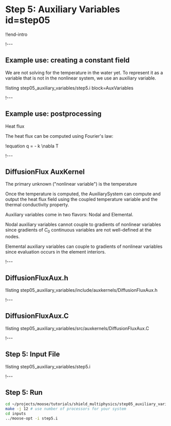 # Step 5: Auxiliary Variables id=step05

!!end-intro

!---

## Example use: creating a constant field

We are not solving for the temperature in the water yet. To represent it as a variable that is
not in the nonlinear system, we use an auxiliary variable.

!listing step05_auxiliary_variables/step5.i block=AuxVariables

!---

## Example use: postprocessing

Heat flux

The heat flux can be computed using Fourier's law:

!equation
q = - k \nabla T

!---

## DiffusionFlux AuxKernel

The primary unknown ("nonlinear variable") is the temperature

Once the temperature is computed, the AuxiliarySystem can compute and output the heat flux field using
the coupled temperature variable and the thermal conductivity property.

Auxiliary variables come in two flavors: Nodal and Elemental.

Nodal auxiliary variables cannot couple to gradients of nonlinear variables since gradients of $C_0$
continuous variables are not well-defined at the nodes.

Elemental auxiliary variables can couple to gradients of nonlinear variables since evaluation
occurs in the element interiors.

!---

## DiffusionFluxAux.h

!listing step05_auxiliary_variables/include/auxkernels/DiffusionFluxAux.h

!---

## DiffusionFluxAux.C

!listing step05_auxiliary_variables/src/auxkernels/DiffusionFluxAux.C

!---

## Step 5: Input File

!listing step05_auxiliary_variables/step5.i

!---

## Step 5: Run

```bash
cd ~/projects/moose/tutorials/shield_multiphysics/step05_auxiliary_variables
make -j 12 # use number of processors for your system
cd inputs
../moose-opt -i step5.i
```

